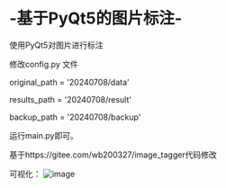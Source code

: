 # -基于PyQt5的图片标注-
使用PyQt5对图片进行标注

修改config.py 文件

original_path = '20240708/data'  

results_path = '20240708/result'  

backup_path = '20240708/backup' 

运行main.py即可。

基于https://gitee.com/wb200327/image_tagger代码修改

可视化：
![image](https://github.com/11-10/Image-annotation-based-on-PyQt/assets/100272245/aa6f0984-38a0-4bdf-b87b-67dcfc7b4575)

